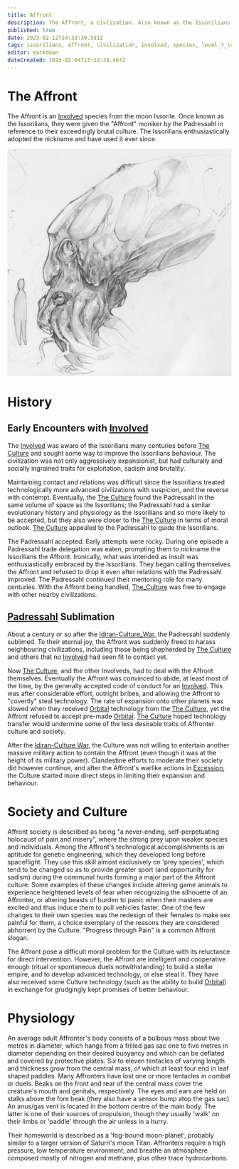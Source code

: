 ```yaml
---
title: Affront
description: The Affront, a civlization. Also known as the Issorilians
published: true
date: 2023-02-12T14:33:39.551Z
tags: issorilians, affront, civilization, involved, species, level_7_tech
editor: markdown
dateCreated: 2023-02-04T13:22:38.467Z
---
```


# The Affront
The Affront is an [Involved](/Involved) species from the moon Issorile. Once known as the Issorilians, they were given the "Affront" moniker by the Padressahl in reference to their exceedingly brutal culture. The Issorilians enthusiastically adopted the nickname and have used it ever since. 

![affront_by_velbette_d21xzsk-fullview.jpg](/affront_by_velbette_d21xzsk-fullview.jpg)

# History
## Early Encounters with [Involved](/Involved)
The [Involved](/Involved) was aware of the Issorilians many centuries before [The Culture](/The_Culture) and sought some way to improve the Issorilians behaviour. The civilization was not only aggressively expansionist, but had culturally and socially ingrained traits for exploitation, sadism and brutality.

Maintaining contact and relations was difficult since the Issorilians treated technologically more advanced civilizations with suspicion, and the reverse with contempt. Eventually, the [The Culture](/The_Culture) found the Padressahl in the same volume of space as the Issorilians; the Padressahl had a similar evolutionary history and physiology as the Issorilians and so more likely to be accepted, but they also were closer to the [The Culture](/The_Culture) in terms of moral outlook. [The Culture](/The_Culture) appealed to the Padressahl to guide the Issorilians.

The Padressahl accepted. Early attempts were rocky. During one episode a Padressahl trade delegation was eaten, prompting them to nickname the Issorilians the Affront. Ironically, what was intended as insult was enthusiastically embraced by the Issorilians. They began calling themselves the Affront and refused to drop it even after relations with the Padressahl improved. The Padressahl continued their mentoring role for many centuries. With the Affront being handled, [The_Culture](/The_Culture) was free to engage with other nearby civilizations.

## [Padressahl](/Padressahl) Sublimation
About a century or so after the [Idiran-Culture_War](/Idiran-Culture_War), the Padressahl suddenly sublimed. To their eternal joy, the Affront was suddenly freed to harass neighbouring civilizations, including those being shepherded by [The Culture](/The_Culture) and others that no [Involved](/Involved) had seen fit to contact yet.

Now [The Culture](/The_Culture), and the other Involveds, had to deal with the Affront themselves. Eventually the Affront was convinced to abide, at least most of the time, by the generally accepted code of conduct for an [Involved](/Involved). This was after considerable effort, outright bribes, and allowing the Affront to "covertly" steal technology. The rate of expansion onto other planets was slowed when they received [Orbital](/Orbital) technology from the [The Culture](/The_Culture), yet the Affront refused to accept pre-made [Orbital](/Orbital). [The Culture](/The_Culture) hoped technology transfer would undermine some of the less desirable traits of Affronter culture and society.

After the [Idiran-Culture War](/Idiran-Culture_War), the Culture was not willing to entertain another massive military action to contain the Affront (even though it was at the height of its military power). Clandestine efforts to moderate their society did however continue, and after the Affront's warlike actions in [Excession](/Excession), the Culture started more direct steps in limiting their expansion and behaviour. 


# Society and Culture
Affront society is described as being "a never-ending, self-perpetuating holocaust of pain and misery", where the strong prey upon weaker species and individuals. Among the Affront's technological accomplishments is an aptitude for genetic engineering, which they developed long before spaceflight. They use this skill almost exclusively on 'prey species', which tend to be changed so as to provide greater sport (and opportunity for sadism) during the communal hunts forming a major part of the Affront culture. Some examples of these changes include altering game animals to experience heightened levels of fear when recognizing the silhouette of an Affronter, or altering beasts of burden to panic when their masters are excited and thus induce them to pull vehicles faster. One of the few changes to their own species was the redesign of their females to make sex painful for them, a choice exemplary of the reasons they are considered abhorrent by the Culture. "Progress through Pain" is a common Affront slogan.

The Affront pose a difficult moral problem for the Culture with its reluctance for direct intervention. However, the Affront are intelligent and cooperative enough (ritual or spontaneous duels notwithstanding) to build a stellar empire, and to develop advanced technology, or else steal it. They have also received some Culture technology (such as the ability to build [Orbital](/Orbital)) in exchange for grudgingly kept promises of better behaviour. 


# Physiology
An average adult Affronter's body consists of a bulbous mass about two metres in diameter, which hangs from a frilled gas sac one to five metres in diameter depending on their desired buoyancy and which can be deflated and covered by protective plates. Six to eleven tentacles of varying length and thickness grow from the central mass, of which at least four end in leaf shaped paddles. Many Affronters have lost one or more tentacles in combat or duels. Beaks on the front and rear of the central mass cover the creature's mouth and genitals, respectively. The eyes and ears are held on stalks above the fore beak (they also have a sensor bump atop the gas sac). An anus/gas vent is located in the bottom centre of the main body. The latter is one of their sources of propulsion, though they usually 'walk' on their limbs or 'paddle' through the air unless in a hurry.

Their homeworld is described as a 'fog-bound moon-planet', probably similar to a larger version of Saturn's moon Titan. Affronters require a high pressure, low temperature environment, and breathe an atmosphere composed mostly of nitrogen and methane, plus other trace hydrocarbons.